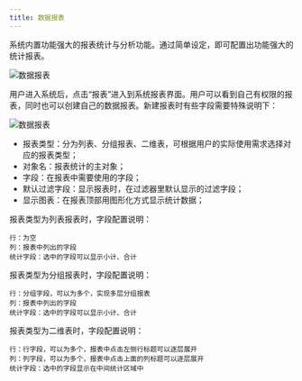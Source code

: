 ```yaml
---
title: 数据报表
---
```


系统内置功能强大的报表统计与分析功能。通过简单设定，即可配置出功能强大的统计报表。

![数据报表](/assets/record_report.png)

用户进入系统后，点击“报表”进入到系统报表界面。用户可以看到自己有权限的报表，同时也可以创建自己的数据报表。新建报表时有些字段需要特殊说明下：

![数据报表](/assets/record_report_create.jpg)

- 报表类型：分为列表、分组报表、二维表，可根据用户的实际使用需求选择对应的报表类型；
- 对象名：报表统计的主对象；
- 字段：在报表中需要使用的字段；
- 默认过滤字段：显示报表时，在过滤器里默认显示的过滤字段；
- 显示图表：在报表顶部用图形化方式显示统计数据；

报表类型为列表报表时，字段配置说明：

    行：为空
    列：报表中列出的字段
    统计字段：选中的字段可以显示小计、合计

报表类型为分组报表时，字段配置说明：

    行：分组字段，可以为多个，实现多层分组报表
    列：报表中列出的字段
    统计字段：选中的字段可以显示小计、合计

报表类型为二维表时，字段配置说明：

    行：行字段，可以为多个，报表中点击左侧行标题可以逐层展开
    列：列字段，可以为多个，报表中点击上面的列标题可以逐层展开
    统计字段：选中的字段显示在中间统计区域中